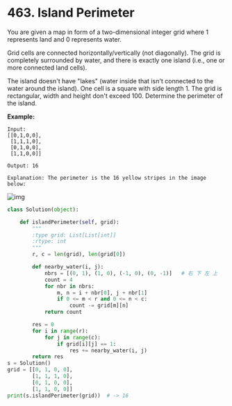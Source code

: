 

# 463. Island Perimeter

You are given a map in form of a two-dimensional integer grid where 1 represents land and 0 represents water.

Grid cells are connected horizontally/vertically (not diagonally). The grid is completely surrounded by water, and there is exactly one island (i.e., one or more connected land cells).

The island doesn't have "lakes" (water inside that isn't connected to the water around the island). One cell is a square with side length 1. The grid is rectangular, width and height don't exceed 100. Determine the perimeter of the island.

**Example:**

```
Input:
[[0,1,0,0],
 [1,1,1,0],
 [0,1,0,0],
 [1,1,0,0]]

Output: 16

Explanation: The perimeter is the 16 yellow stripes in the image below:
```

![img](https://assets.leetcode.com/uploads/2018/10/12/island.png)

```python
class Solution(object):

    def islandPerimeter(self, grid):
        """
        :type grid: List[List[int]]
        :rtype: int
        """
        r, c = len(grid), len(grid[0])

        def nearby_water(i, j):
            nbrs = [(0, 1), (1, 0), (-1, 0), (0, -1)]   # 右 下 左 上
            count = 4
            for nbr in nbrs:
                m, n = i + nbr[0], j + nbr[1]
                if 0 <= m < r and 0 <= n < c:
                    count -= grid[m][n]
            return count

        res = 0
        for i in range(r):
            for j in range(c):
                if grid[i][j] == 1:
                    res += nearby_water(i, j)
        return res
s = Solution()
grid = [[0, 1, 0, 0],
        [1, 1, 1, 0],
        [0, 1, 0, 0],
        [1, 1, 0, 0]]
print(s.islandPerimeter(grid))  # -> 16
```

